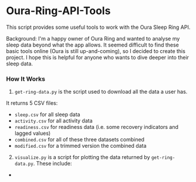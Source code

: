 # Oura-Ring-API-Tools

This script provides some useful tools to work with the Oura Sleep Ring API.

Background: I'm a happy owner of Oura Ring and wanted to analyse my sleep data beyond what the app allows. It seemed difficult to find these basic tools online (Oura is still up-and-coming), so I decided to create this project. I hope this is helpful for anyone who wants to dive deeper into their sleep data.

### How It Works

1. `get-ring-data.py` is the script used to download all the data a user has.

It returns 5 CSV files:
- `sleep.csv` for all sleep data
- `activity.csv` for all activity data
- `readiness.csv` for readiness data (i.e. some recovery indicators and lagged values)
- `combined.csv` for all of these three datasets combined
- `modified.csv` for a trimmed version the combined data

2. `visualize.py` is a script for plotting the data returned by `get-ring-data.py`. These include:
- 
